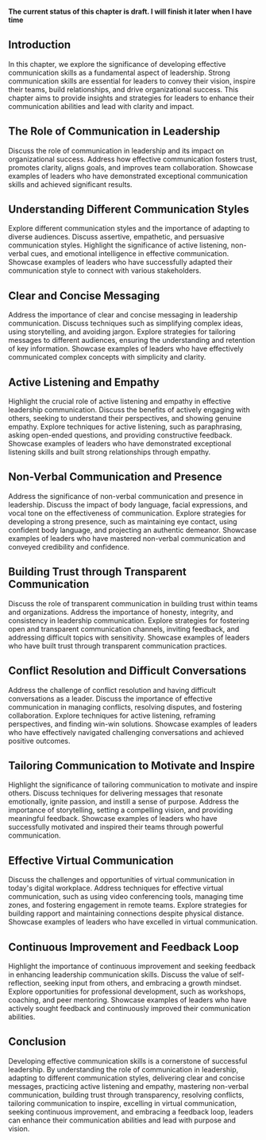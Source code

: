 **The current status of this chapter is draft. I will finish it later when I have time**

Introduction
------------

In this chapter, we explore the significance of developing effective communication skills as a fundamental aspect of leadership. Strong communication skills are essential for leaders to convey their vision, inspire their teams, build relationships, and drive organizational success. This chapter aims to provide insights and strategies for leaders to enhance their communication abilities and lead with clarity and impact.

The Role of Communication in Leadership
---------------------------------------

Discuss the role of communication in leadership and its impact on organizational success. Address how effective communication fosters trust, promotes clarity, aligns goals, and improves team collaboration. Showcase examples of leaders who have demonstrated exceptional communication skills and achieved significant results.

Understanding Different Communication Styles
--------------------------------------------

Explore different communication styles and the importance of adapting to diverse audiences. Discuss assertive, empathetic, and persuasive communication styles. Highlight the significance of active listening, non-verbal cues, and emotional intelligence in effective communication. Showcase examples of leaders who have successfully adapted their communication style to connect with various stakeholders.

Clear and Concise Messaging
---------------------------

Address the importance of clear and concise messaging in leadership communication. Discuss techniques such as simplifying complex ideas, using storytelling, and avoiding jargon. Explore strategies for tailoring messages to different audiences, ensuring the understanding and retention of key information. Showcase examples of leaders who have effectively communicated complex concepts with simplicity and clarity.

Active Listening and Empathy
----------------------------

Highlight the crucial role of active listening and empathy in effective leadership communication. Discuss the benefits of actively engaging with others, seeking to understand their perspectives, and showing genuine empathy. Explore techniques for active listening, such as paraphrasing, asking open-ended questions, and providing constructive feedback. Showcase examples of leaders who have demonstrated exceptional listening skills and built strong relationships through empathy.

Non-Verbal Communication and Presence
-------------------------------------

Address the significance of non-verbal communication and presence in leadership. Discuss the impact of body language, facial expressions, and vocal tone on the effectiveness of communication. Explore strategies for developing a strong presence, such as maintaining eye contact, using confident body language, and projecting an authentic demeanor. Showcase examples of leaders who have mastered non-verbal communication and conveyed credibility and confidence.

Building Trust through Transparent Communication
------------------------------------------------

Discuss the role of transparent communication in building trust within teams and organizations. Address the importance of honesty, integrity, and consistency in leadership communication. Explore strategies for fostering open and transparent communication channels, inviting feedback, and addressing difficult topics with sensitivity. Showcase examples of leaders who have built trust through transparent communication practices.

Conflict Resolution and Difficult Conversations
-----------------------------------------------

Address the challenge of conflict resolution and having difficult conversations as a leader. Discuss the importance of effective communication in managing conflicts, resolving disputes, and fostering collaboration. Explore techniques for active listening, reframing perspectives, and finding win-win solutions. Showcase examples of leaders who have effectively navigated challenging conversations and achieved positive outcomes.

Tailoring Communication to Motivate and Inspire
-----------------------------------------------

Highlight the significance of tailoring communication to motivate and inspire others. Discuss techniques for delivering messages that resonate emotionally, ignite passion, and instill a sense of purpose. Address the importance of storytelling, setting a compelling vision, and providing meaningful feedback. Showcase examples of leaders who have successfully motivated and inspired their teams through powerful communication.

Effective Virtual Communication
-------------------------------

Discuss the challenges and opportunities of virtual communication in today's digital workplace. Address techniques for effective virtual communication, such as using video conferencing tools, managing time zones, and fostering engagement in remote teams. Explore strategies for building rapport and maintaining connections despite physical distance. Showcase examples of leaders who have excelled in virtual communication.

Continuous Improvement and Feedback Loop
----------------------------------------

Highlight the importance of continuous improvement and seeking feedback in enhancing leadership communication skills. Discuss the value of self-reflection, seeking input from others, and embracing a growth mindset. Explore opportunities for professional development, such as workshops, coaching, and peer mentoring. Showcase examples of leaders who have actively sought feedback and continuously improved their communication abilities.

Conclusion
----------

Developing effective communication skills is a cornerstone of successful leadership. By understanding the role of communication in leadership, adapting to different communication styles, delivering clear and concise messages, practicing active listening and empathy, mastering non-verbal communication, building trust through transparency, resolving conflicts, tailoring communication to inspire, excelling in virtual communication, seeking continuous improvement, and embracing a feedback loop, leaders can enhance their communication abilities and lead with purpose and vision.
